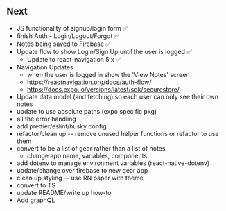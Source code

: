 ## Next

- JS functionality of signup/login form ✅
- finish Auth - Login/Logout/Forgot ✅
- Notes being saved to Firebase ✅
- Update flow to show Login/Sign Up until the user is logged ✅
  - Update to react-navigation 5.x ✅
- Navigation Updates
  - when the user is logged in show the 'View Notes' screen
  - https://reactnavigation.org/docs/auth-flow/
  - https://docs.expo.io/versions/latest/sdk/securestore/
- Update data model (and fetching) so each user can only see their own notes
- update to use absolute paths (expo specific pkg)
- all the error handling
- add prettier/eslint/husky config
- refactor/clean up -- remove unused helper functions or refactor to use them
- convert to be a list of gear rather than a list of notes
  - change app name, variables, components
- add dotenv to manage environment variables (react-native-dotenv)
- update/change over firebase to new gear app
- clean up styling -- use RN paper with theme
- convert to TS
- update README/write up how-to
- Add graphQL
